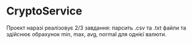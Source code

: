 # CryptoService

Проект наразі реалізовує 2/3 завдання: парсить .csv та .txt файли та здійснює обрахунок min, max, avg, normal для однієї валюти.
